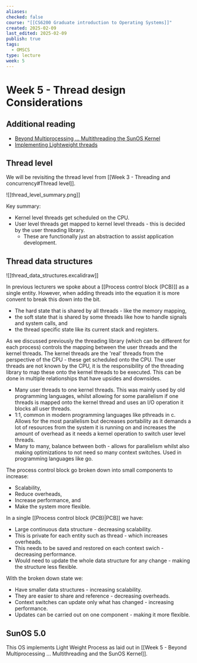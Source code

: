 ```yaml
---
aliases: 
checked: false
course: "[[CS6200 Graduate introduction to Operating Systems]]"
created: 2025-02-09
last_edited: 2025-02-09
publish: true
tags:
  - OMSCS
type: lecture
week: 5
---
```

# Week 5 - Thread design Considerations

## Additional reading

- [Beyond Multiprocessing ... Multithreading the SunOS Kernel](https://s3.amazonaws.com/content.udacity-data.com/courses/ud923/references/ud923-eykholt-paper.pdf)
- [Implementing Lightweight threads](https://s3.amazonaws.com/content.udacity-data.com/courses/ud923/references/ud923-stein-shah-paper.pdf)

## Thread level

We will be revisiting the thread level from [[Week 3 - Threading and concurrency#Thread level]].

![[thread_level_summary.png]]

Key summary:
- Kernel level threads get scheduled on the CPU.
- User level threads get mapped to kernel level threads - this is decided by the user threading library.
	- These are functionally just an abstraction to assist application development.

## Thread data structures

![[thread_data_structures.excalidraw]]

In previous lecturers we spoke about a [[Process control block (PCB)]] as a single entity. However, when adding threads into the equation it is more convent to break this down into the bit.
- The hard state that is shared by all threads - like the memory mapping, 
- the soft state that is shared by some threads like how to handle signals and system calls, and
- the thread specific state like its current stack and registers.

As we discussed previously the threading library (which can be different for each process) controls the mapping between the user threads and the kernel threads. The kernel threads are the 'real' threads from the perspective of the CPU - these get scheduled onto the CPU. The user threads are not known by the CPU, it is the responsibility of the threading library to map these onto the kernel threads to be executed. This can be done in multiple relationships that have upsides and downsides.
- Many user threads to one kernel threads. This was mainly used by old programming languages, whilst allowing for some parallelism if one threads is mapped onto the kernel thread and uses an I/O operation it blocks all user threads.
- 1:1, common in modern programming languages like pthreads in c. Allows for the most parallelism but decreases portability as it demands a lot of resources from the system it is running on and increases the amount of overhead as it needs a kernel operation to switch user level threads.
- Many to many, balance between both - allows for parallelism whilst also making optimizations to not need so many context switches. Used in programming languages like go. 

The process control block go broken down into small components to increase:
- Scalability,
- Reduce overheads,
- Increase performance, and
- Make the system more flexible.

In a single [[Process control block (PCB)|PCB]] we have:
- Large continuous data structure - decreasing scalability.
- This is private for each entity such as thread - which increases overheads.
- This needs to be saved and restored on each context swich - decreasing performance.
- Would need to update the whole data structure for any change - making the structure less flexible.

With the broken down state we:
- Have smaller data structures - increasing scalability.
- They are easier to share and reference - decreasing overheads.
- Context switches can update only what has changed - increasing performance.
- Updates can be carried out on one component - making it more flexible.

## SunOS 5.0

This OS implements Light Weight Process as laid out in [[Week 5 - Beyond Multiprocessing ... Multithreading and the SunOS Kernel]]. 

